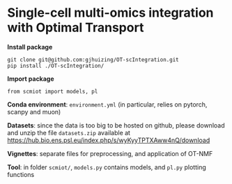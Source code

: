 # Single-cell multi-omics integration with Optimal Transport

**Install package**

    git clone git@github.com:gjhuizing/OT-scIntegration.git
    pip install ./OT-scIntegration/

**Import package**

    from scmiot import models, pl

**Conda environment**: `environment.yml` (in particular, relies on pytorch, scanpy and muon)

**Datasets**: since the data is too big to be hosted on github, please download and unzip the file `datasets.zip` available at https://hub.bio.ens.psl.eu/index.php/s/wyKyyTPTXAww4nQ/download

**Vignettes**: separate files for preprocessing, and application of OT-NMF

**Tool**: in folder `scmiot/`, `models.py` contains models, and `pl.py` plotting functions
